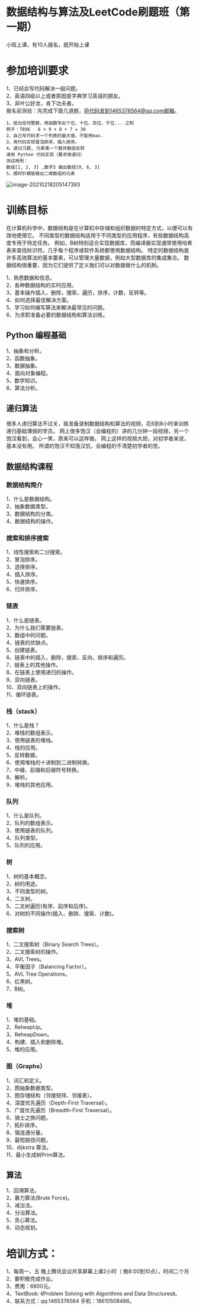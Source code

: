# 数据结构与算法及LeetCode刷题班（第一期）

小班上课，有10人报名，就开始上课

  

# 参加培训要求
1、已经会写代码解决一般问题。  
2、英语四级以上或者原因查字典学习英语的朋友。  
3、非叶公好龙，肯下功夫者。  
报名前测验：先完成下面几道题，将代码发到1465376564@qq.com邮箱。  

    1、给出任何整数，用函数写出个位，十位，百位，千位... 之和
    例子：7896   6 + 9 + 8 + 7 = 30
    2、自己写代码求一个列表的最大值，不能用max.
    3、用代码实现冒泡排序、插入排序。
    4、递归习题, 元素乘一个数并数组反转 
    请用 Python 代码实现（要求用递归）
    测试用例：
    数组[1, 2, 3] ,数字3 输出数组[9, 6, 3]
    5、顺时针螺旋输出二维数组的元素 

![image-20210218205147393](https://github.com/pythonpeixun/article/tree/master/datastructures/image-20210218205147393.png)

# 训练目标

在计算机科学中，数据结构是在计算机中存储和组织数据的特定方式，以便可以有效地使用它。
不同类型的数据结构适用于不同类型的应用程序，有些数据结构高度专用于特定任务。
例如，B树特别适合实现数据库，而编译器实现通常使用哈希表来查找标识符。几乎每个程序或软件系统都使用数据结构。
特定的数据结构是许多高效算法的基本要素，可以管理大量数据，例如大型数据库的集成集合。
数据结构很重要，因为它们提供了定义我们可以对数据做什么的机制。

1、熟悉数据和信息。  
2、各种数据结构的实时应用。  
3、基本操作插入，删除，搜索，遍历，排序，计数，反转等。  
4、如何选择最佳解决方案。  
5、学习如何编写算法来解决最常见的问题。  
6、为求职准备必要的数据结构和算法训练。  


## Python 编程基础
1、抽象和分析。  
2、函数抽象。  
3、数据抽象。  
4、面向对象编程。  
5、数学知识。  
6、算法分析。  

## 递归算法
很多人递归算法不过关，我准备录制数据结构和算法的视频，花6到8小时来训练递归基础薄弱的学员。
网上很多饱汉（会编程的）讲的几分钟一段视频，另一个饱汉看到，会心一笑，原来可以这样做。
网上这样的视频大把，对初学者来说，基本没有用。
所谓的饱汉不知饿汉饥，会编程的不清楚初学者的苦。 

## 数据结构课程

### 数据结构简介

1、什么是数据结构。  
2、抽象数据类型。  
3、数据结构的分类。  
4、数据结构的操作。  

### 搜索和排序搜索
1、线性搜索和二分搜索。  
2、冒泡排序。  
3、选择排序。  
4、插入排序。  
5、快速排序。  
6、归并排序。  

### 链表
1、什么是链表。  
2、为什么我们需要链表。  
3、数组中的问题。  
4、链表的优缺点。  
5、创建链表。  
6、链表中的插入，删除，搜索，反向，排序和遍历。  
7、链表上的其他操作。  
8、在链表上使用递归的操作。  
9、双向链表。  
10、双向链表上的操作。  
11、循环链表。  

### 栈（stack）
1、什么是栈？  
2、堆栈的数组表示。  
3、使用链表的堆栈。  
4、栈的应用。  
5、反转数据。  
6、使用堆栈的十进制到二进制转换。  
7、中缀、前缀和后缀符号转换。  
8、解析。  
9、堆栈的其他应用。  

### 队列
1、什么是队列。  
2、队列的数组表示。  
3、使用链表的队列。  
4、队列类型。  
5、队列的应用。  

### 树
1、树的基本概念。  
2、树的用途。  
3、不同类型的树。  
4、二叉树。   
5、二叉树遍历(有序、前序和后序)。  
6、对树的不同操作(插入、删除、搜索、计数)。  

### 搜索树
1、二叉搜索树（Binary Search Trees）。  
2、二叉搜索树的操作。  
3、AVL Trees。  
4、平衡因子（Balancing Factor）。  
5、AVL Tree Operations。  
6、红黑树。  
7、B树。  

### 堆
1、堆的基础。  
2、ReheapUp。  
3、ReheapDown。  
4、构建、插入和删除堆。  
5、堆的应用。  

### 图（Graphs）
1、词汇和定义。  
2、图抽象数据类型。  
3、图存储结构（邻接矩阵、邻接表）。  
4、深度优先遍历（Depth-First Traversal）。  
5、广度优先遍历（Breadth-First Traversal）。  
6、骑士之旅问题。  
7、拓扑排序。  
8、强连通分量。  
9、最短路径问题。  
10、dijkstra 算法。  
11、最小生成树Prim算法。  

## 算法
1、回溯算法。  
2、暴力算法(Brute Force)。  
3、减治法。  
4、分治算法。  
5、贪心算法。  
6、动态规划。  

# 培训方式：
1、每周一、五 晚上腾讯会议共享屏幕上课2小时（ 晚8:00到10点），时间二个月 
2、要积极完成作业。  
3、费用：6800元。  
4、TextBook: 《Problem Solving with Algorithms and Data Structures》。  
4、联系方式：qq:1465376564 手机：18610508486。  